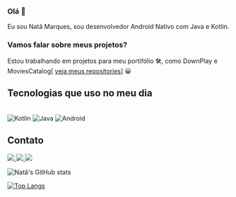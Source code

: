 ### Olá 🤙
Eu sou Natã Marques, sou desenvolvedor Android Nativo com Java e Kotlin.

### Vamos falar sobre meus projetos?
Estou  trabalhando em projetos para meu portifólio 🛠️, como DownPlay e MoviesCatalog[ <a href="https://github.com/NataMarques08?tab=repositories">veja meus repositories</a>]  😀

## Tecnologias que uso no meu dia

<div style="display:inline_block"><br/>
<img align="center" alt="Kotlin" src="https://img.shields.io/badge/Kotlin-0095D5?&style=for-the-badge&logo=kotlin&logoColor=white"/>
<img align="center" alt="Java" src="https://img.shields.io/badge/Java-ED8B00?style=for-the-badge&logo=java&logoColor=white"/>
<img align="center" alt="Android" src="https://img.shields.io/badge/Android-3DDC84?style=for-the-badge&logo=android&logoColor=white"/>
</div> 


## Contato

<div>
    <a href="mailto:nmarques0897@gmail.com">
        <img src="https://img.shields.io/badge/Gmail-D14836?style=for-the-badge&logo=gmail&logoColor=white">
    </a>
     <a href="mailto:nmarques0897@gmail.com">
        <img src="https://img.shields.io/badge/Microsoft_Outlook-0078D4?style=for-the-badge&logo=microsoft-outlook&logoColor=white">
    </a>
    <a href="https://www.linkedin.com/in/nat%C3%A3-molina-marques-b293b41ba/">
         <img src="https://img.shields.io/badge/LinkedIn-0077B5?style=for-the-badge&logo=linkedin&logoColor=white">
    </a>
</div>

![Natã's GitHub stats](https://github-readme-stats.vercel.app/api?username=NataMarques08&show_icons=true&theme=radical)

[![Top Langs](https://github-readme-stats.vercel.app/api/top-langs/?username=NataMarques08&layout=compact)](https://github.com/NataMarques08/github-readme-stats)

